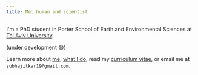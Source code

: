 ```yaml
---
title: Me: human and scientist
---
```


I'm a PhD student in 
Porter School of Earth and Environmental Sciences at [Tel Aviv University].

(under development 😄)

Learn more about [me], [what I do], read my [curriculum vitae],
or email me at `subhajitkar19@gmail.com`.

[curriculum vitae]: https://subhk.github.io/assets/pdf/subhajit-cv.pdf
[me]: https://subhk.github.io/about/
[what I do]: https://subhk.github.io/work/
[Tel Aviv University]: http://www.mit.edu
